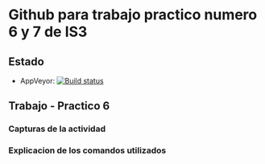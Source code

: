 # Github para trabajo practico numero 6 y 7 de IS3

## Estado
* AppVeyor: [![Build status](https://ci.appveyor.com/api/projects/status/h3lny92hx42j5yit?svg=true)](https://ci.appveyor.com/project/SantiagoMerlo/spring-boot-is3)


## Trabajo - Practico 6
### Capturas de la actividad

### Explicacion de los comandos utilizados
